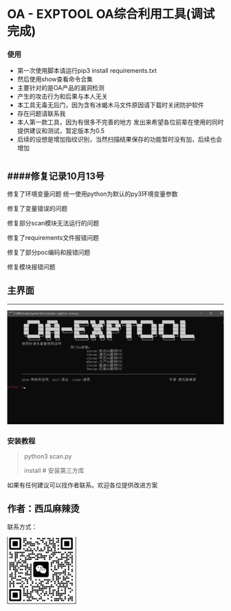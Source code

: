 # OA - EXPTOOL OA综合利用工具(调试完成)

### 使用

- 第一次使用脚本请运行pip3 install requirements.txt
- 然后使用show查看命令合集
- 主要针对的是OA产品的漏洞检测
- 产生的攻击行为和后果与本人无关
- 本工具无毒无后门，因为含有冰蝎木马文件原因请下载时关闭防护软件
- 存在问题请联系我
- 本人第一款工具，因为有很多不完善的地方 发出来希望各位前辈在使用的同时提供建议和测试，暂定版本为0.5
- 后续的设想是增加指纹识别，当然扫描结果保存的功能暂时没有加，后续也会增加
#



####修复记录10月13号
----

修复了环境变量问题 统一使用python为默认的py3环境变量参数

修复了变量错误的问题

修复部分scan模块无法运行的问题

修复了requirements文件报错问题

修复了部分poc编码和报错问题

修复模块报错问题
## 主界面

----
![cmd](readme/cmd.jpg)


### 安装教程
> python3 scan.py
> 
> install # 安装第三方库
> 


如果有任何建议可以找作者联系。欢迎各位提供改进方案
## 作者：西瓜麻辣烫

联系方式：
 
![vx](readme/vx.jpg)
